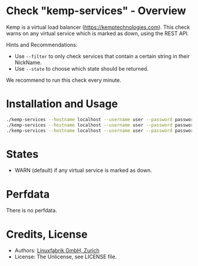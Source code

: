 # Check "kemp-services" - Overview

Kemp is a virtual load balancer (https://kemptechnologies.com).
This check warns on any virtual service which is marked as down, using the REST API.

Hints and Recommendations:
* Use `--filter` to only check services that contain a certain string in their NickName.
* Use `--state` to choose which state should be returned.

We recommend to run this check every minute.


# Installation and Usage

```bash
./kemp-services --hostname localhost --username user --password password
./kemp-services --hostname localhost --username user --password password --filter PROD
./kemp-services --hostname localhost --username user --password password --filter PROD --state crirt
```


# States

* WARN (default) if any virtual service is marked as down.


# Perfdata

There is no perfdata.


# Credits, License

* Authors: [Linuxfabrik GmbH, Zurich](https://www.linuxfabrik.ch)
* License: The Unlicense, see LICENSE file.
